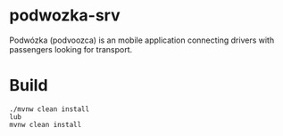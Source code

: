 # podwozka-srv
Podwózka (podvoozca) is an mobile application connecting drivers with passengers looking for transport.

# Build
    ./mvnw clean install
    lub
    mvnw clean install
